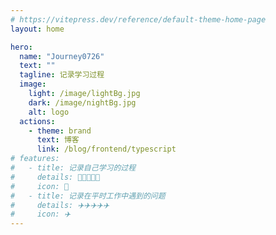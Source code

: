 ```yaml
---
# https://vitepress.dev/reference/default-theme-home-page
layout: home

hero:
  name: "Journey0726"
  text: ""
  tagline: 记录学习过程
  image:
    light: /image/lightBg.jpg
    dark: /image/nightBg.jpg
    alt: logo
  actions:
    - theme: brand
      text: 博客
      link: /blog/frontend/typescript
# features:
#   - title: 记录自己学习的过程
#     details: 🔨🔨🔨🔨🔨
#     icon: 🔨
#   - title: 记录在平时工作中遇到的问题
#     details: ✈️✈️✈️✈️✈️
#     icon: ✈️
---
```

